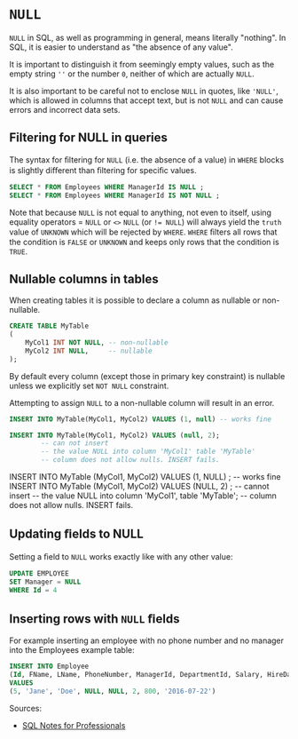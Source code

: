 # `NULL`
`NULL` in SQL, as well as programming in general, means literally "nothing". In SQL, it is easier to understand as "the
absence of any value".

It is important to distinguish it from seemingly empty values, such as the empty string `''` or the number `0`, neither
of which are actually `NULL`.

It is also important to be careful not to enclose `NULL` in quotes, like `'NULL'`, which is allowed in columns that accept
text, but is not `NULL` and can cause errors and incorrect data sets.

## Filtering for NULL in queries
The syntax for ﬁltering for `NULL` (i.e. the absence of a value) in `WHERE` blocks is slightly diﬀerent than ﬁltering for
speciﬁc values.
```sql
SELECT * FROM Employees WHERE ManagerId IS NULL ;
SELECT * FROM Employees WHERE ManagerId IS NOT NULL ;
```
Note that because `NULL` is not equal to anything, not even to itself, using equality operators = `NULL` or `<>` `NULL` (or
`!= NULL`) will always yield the `truth` value of `UNKNOWN` which will be rejected by `WHERE`.
`WHERE` ﬁlters all rows that the condition is `FALSE` or `UNKNOWN` and keeps only rows that the condition is `TRUE`.

## Nullable columns in tables
When creating tables it is possible to declare a column as nullable or non-nullable.
```sql
CREATE TABLE MyTable
(
    MyCol1 INT NOT NULL, -- non-nullable
    MyCol2 INT NULL,     -- nullable
);
```
By default every column (except those in primary key constraint) is nullable unless we explicitly set `NOT NULL`
constraint.

Attempting to assign `NULL` to a non-nullable column will result in an error.
```sql
INSERT INTO MyTable(MyCol1, MyCol2) VALUES (1, null) -- works fine
```
```sql
INSERT INTO MyTable(MyCol1, MyCol2) VALUES (null, 2);
        -- can not insert
        -- the value NULL into column 'MyCol1' table 'MyTable'
        -- column does not allow nulls. INSERT fails.
```
INSERT INTO MyTable (MyCol1, MyCol2) VALUES (1, NULL) ;
-- works fine
INSERT INTO MyTable (MyCol1, MyCol2) VALUES (NULL, 2) ;
-- cannot insert
-- the value NULL into column 'MyCol1', table 'MyTable';
-- column does not allow nulls. INSERT fails.

## Updating ﬁelds to NULL
Setting a ﬁeld to `NULL` works exactly like with any other value:
```sql
UPDATE EMPLOYEE
SET Manager = NULL
WHERE Id = 4
```

## Inserting rows with `NULL` ﬁelds
For example inserting an employee with no phone number and no manager into the Employees example table:
```sql
INSERT INTO Employee
(Id, FName, LName, PhoneNumber, ManagerId, DepartmentId, Salary, HireDate)
VALUES
(5, 'Jane', 'Doe', NULL, NULL, 2, 800, '2016-07-22')
```



Sources:
* [SQL Notes for Professionals](https://goalkicker.com/SQLBook)